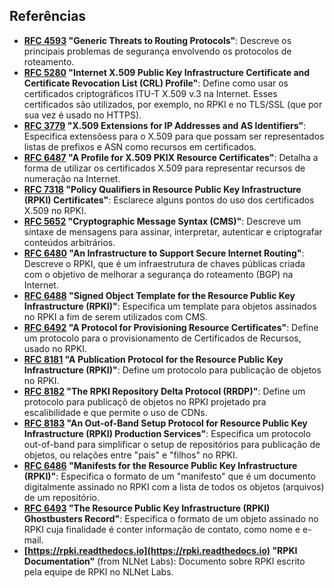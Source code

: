 ## Referências

- **[RFC 4593](https://tools.ietf.org/html/rfc4593) "Generic Threats to Routing Protocols"**: Descreve os principais problemas de segurança envolvendo os protocolos de roteamento.
- **[RFC 5280](https://tools.ietf.org/html/rfc5280) "Internet X.509 Public Key Infrastructure Certificate and Certificate Revocation List (CRL) Profile"**: Define como usar os certificados criptográficos ITU-T X.509 v.3 na Internet. Esses certificados são utilizados, por exemplo, no RPKI e no TLS/SSL (que por sua vez é usado no HTTPS).
- **[RFC 3779](https://tools.ietf.org/html/rfc3779) "X.509 Extensions for IP Addresses and AS Identifiers"**: Especifica extensõess para o X.509 para que possam ser representados listas de prefixos e ASN como recursos em certificados.
- **[RFC 6487](https://tools.ietf.org/html/rfc6487) "A Profile for X.509 PKIX Resource Certificates"**: Detalha a forma de utilizar os certificados X.509 para representar recursos de numeração na Internet. 
- **[RFC 7318](https://tools.ietf.org/html/rfc7318) "Policy Qualifiers in Resource Public Key Infrastructure (RPKI) Certificates"**: Esclarece alguns pontos do uso dos certificados X.509 no RPKI.
- **[RFC 5652](https://tools.ietf.org/html/rfc5652) "Cryptographic Message Syntax (CMS)"**: Descreve um sintaxe de mensagens para assinar, interpretar, autenticar e criptografar conteúdos arbitrários.
- **[RFC 6480](https://tools.ietf.org/html/rfc6480) "An Infrastructure to Support Secure Internet Routing"**: Descreve o RPKI, que é um infraestrutura de chaves públicas criada com o objetivo de melhorar a segurança do roteamento (BGP) na Internet.
- **[RFC 6488](https://tools.ietf.org/html/rfc6488) "Signed Object Template for the Resource Public Key Infrastructure (RPKI)"**: Especifica um template para objetos assinados no RPKI a fim de serem utilizados com CMS.
- **[RFC 6492](https://tools.ietf.org/html/rfc6492) "A Protocol for Provisioning Resource Certificates"**: Define um protocolo para o provisionamento de Certificados de Recursos, usado no RPKI.
- **[RFC 8181](https://tools.ietf.org/html/rfc8181) "A Publication Protocol for the Resource Public Key Infrastructure (RPKI)"**: Define um protocolo para publicação de objetos no RPKI.
- **[RFC 8182](https://tools.ietf.org/html/rfc8182) "The RPKI Repository Delta Protocol (RRDP)"**: Define um protocolo para publicaçõ de objetos no RPKI projetado pra escalibilidade e que permite o uso de CDNs.
- **[RFC 8183](https://tools.ietf.org/html/rfc8183) "An Out-of-Band Setup Protocol for Resource Public Key Infrastructure (RPKI) Production Services"**: Especifica um protocolo out-of-band para simplificar o setup de repositórios para publicação de objetos, ou relações entre "pais" e "filhos" no RPKI.
- **[RFC 6486](https://tools.ietf.org/html/rfc6486) "Manifests for the Resource Public Key Infrastructure (RPKI)"**: Especifica o formato de um "manifesto" que é um documento digitalmente assinado no RPKI com a lista de todos os objetos (arquivos) de um repositório.
- **[RFC 6493](https://tools.ietf.org/html/rfc6493) "The Resource Public Key Infrastructure (RPKI) Ghostbusters Record"**: Especifica o formato de um objeto assinado no RPKI cuja finalidade é conter informação de contato, como nome e e-mail.
- **[https://rpki.readthedocs.io](https://rpki.readthedocs.io) "RPKI Documentation"** (from NLNet Labs): Documento sobre RPKI escrito pela equipe de RPKI no NLNet Labs.


